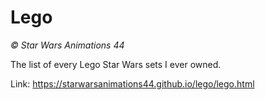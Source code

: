 # Lego

*© Star Wars Animations 44*

The list of every Lego Star Wars sets I ever owned.

Link: https://starwarsanimations44.github.io/lego/lego.html
